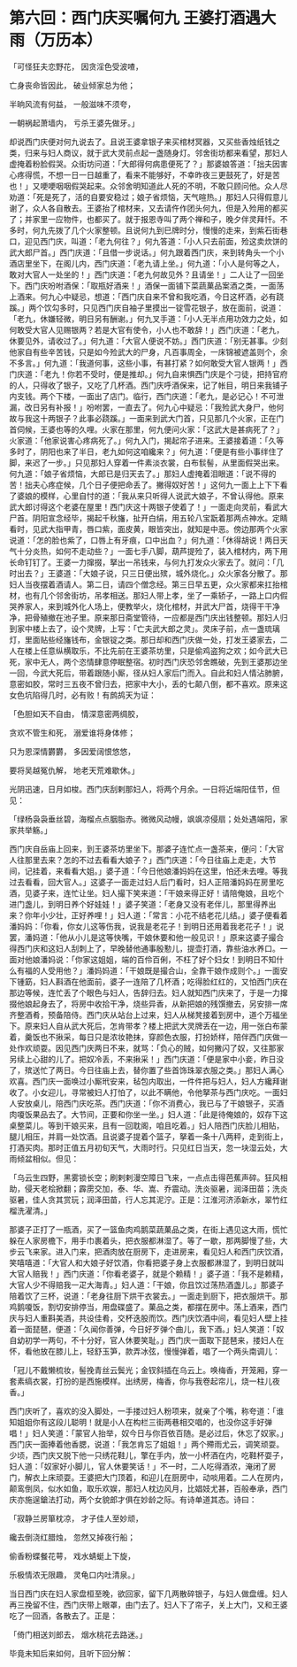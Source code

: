第六回：西门庆买嘱何九 王婆打酒遇大雨（万历本）
=====

「可怪狂夫恋野花， 因贪淫色受波喳，

亡身丧命皆因此， 破业倾家总为他；

半晌风流有何益， 一般滋味不须夸，

一朝祸起萧墙内， 亏杀王婆先做牙。」

却说西门庆便对何九说去了。且说王婆拿银子来买棺材冥器，又买些香烛纸钱之类，归来与妇人商议，就于武大灵前点起一盏随身灯。邻舍街坊都来看望，那妇人虚掩着粉脸假哭。众街坊问道：「大郎得何病患便死了？」那婆娘答道：「拙夫因害心疼得慌，不想一日一日越重了，看来不能够好，不幸昨夜三更鼓死了，好是苦也！」又哽哽咽咽假哭起来。众邻舍明知道此人死的不明，不敢只顾问他。众人尽劝道：「死是死了，活的自要安稳过；娘子省烦恼，天气暄热。」那妇人只得假意儿谢了，众人各自散去。王婆抬了棺材来，又去请仵作团头何九，但是入殓用的都买了；并家里一应物件，也都买了。就于报恩寺叫了两个禅和子，晚夕伴灵拜忏。不多时，何九先拨了几个火家整顿。且说何九到巳牌时分，慢慢的走来，到紫石街巷口，迎见西门庆，叫道：「老九何往？」何九答道：「小人只去前面，殓这卖炊饼的武大郎尸首。」西门庆道：「且借一步说话。」何九跟着西门庆，来到转角头一个小酒店里坐下，在阁儿内，西门庆道：「老九请上坐。」何九道：「小人是何等之人，敢对大官人一处坐的！」西门庆道：「老九何故见外？且请坐！」二人让了一回坐下。西门庆吩咐酒保：「取瓶好酒来！」酒保一面铺下菜蔬菓品案酒之类，一面荡上酒来。何九心中疑忌，想道：「西门庆自来不曾和我吃酒，今日这杯酒，必有跷蹊。」两个饮勾多时，只见西门庆自袖子里摸出一锭雪花银子，放在面前，说道：「老九，休嫌轻微，明日另有酬谢。」何九叉手道：「小人无半点用功效力之处，如何敢受大官人见赐银两？若是大官有使令，小人也不敢辞！」西门庆道：「老九，休要见外，请收过了。」何九道：「大官人便说不妨。」西门庆道：「别无甚事。少刻他家自有些辛苦钱，只是如今殓武大的尸身，凡百事周全，一床锦被遮盖则个，余不多言。」何九道：「我道何事，这些小事，有甚打紧？如何敢受大官人银两！」西门庆道：「老九！你若不受时，便是推却。」何九自来惧西门庆是个刁徒，把持官府的人，只得收了银子，又吃了几杯酒。西门庆呼酒保来，记了帐目，明日来我铺子内支钱。两个下楼，一面出了店门。临行，西门庆道：「老九，是必记心！不可泄漏，改日另有补报！」吩咐罢，一直去了。何九心中疑忌：「我殓武大身尸，他何故与我这十两银子？此事必跷蹊。」一面来到武大门首，只见那几个火家，正在门首伺候，王婆也等的久哩。火家在那里，何九便问火家：「这武大是甚病死了？」火家道：「他家说害心疼病死了。」何九入门，揭起帘子进来。王婆接着道：「久等多时了，阴阳也来了半日，老九如何这咱纔来？」何九道：「便是有些小事绊住了脚，来迟了一步。」只见那妇人穿着一件素淡衣裳，白布䯼髻，从里面假哭出来。何九道：「娘子省烦恼，大郎已是归天去了。」那妇人虚掩着泪眼道：「说不得的苦！拙夫心疼症候，几个日子便把命丢了。撇得奴好苦！」这何九一面上上下下看了婆娘的模样，心里自忖的道：「我从来只听得人说武大娘子，不曾认得他。原来武大郎讨得这个老婆在屋里！西门庆这十两银子使着了！」一面走向灵前，看武大尸首。阴阳宣念经毕，揭起千秋旛，扯开白绢，用五轮八宝翫着那两点神水。定睛看时，见武大指甲青，唇口紫，面皮黄，眼皆突出，就知是中恶。傍边那两个火家说道：「怎的脸也紫了，口唇上有牙痕，口中出血？」何九道：「休得胡说！两日天气十分炎热，如何不走动些？」一面七手八脚，葫芦提殓了，装入棺材内，两下用长命钉钉了。王婆一力撺掇，拏出一吊钱来，与何九打发众火家去了。就问：「几时出去？」王婆道：「大娘子说，只三日便出殡，城外烧化。」众火家各分散了。那妇人当夜摆着酒请人。第二日，请四个僧念经。第三日早五更，众火家都来扛抬棺材，也有几个邻舍街坊，吊孝相送。那妇人带上孝，坐了一乘轿子，一路上口内假哭养家人，来到城外化人场上，便教举火，烧化棺材，并武大尸首，烧得干干净净，把骨殖撤在池子里。原来那日斋堂管待，一应都是西门庆出钱整顿。那妇人归到家中楼上去了，设个灵牌，上写：「亡夫武大郎之灵」。灵床子前，点一盏琉璃灯，里面贴些经旛钱布，金银锭之类。那日却和西门庆做一处，打发王婆家去，二人在楼上任意纵横取乐，不比先前在王婆茶坊里，只是偷鸡盗狗之欢；如今武大已死，家中无人，两个恣情肆意停眠整宿。初时西门庆恐邻舍瞧破，先到王婆那边坐一回，今武大死后，带着跟随小厮，径从妇人家后门而入。自此和妇人情沾肺腑，意密如胶，常时三五夜不曾归去，把家中大小，丢的七颠八倒，都不喜欢。原来这女色坑陷得几时，必有败！有鹧鸪天为证：

「色胆如天不自由， 情深意密两绸胶，

贪欢不管生和死， 溺爱谁将身体修；

只为恩深情欝欝， 多因爱阔恨悠悠，

要将吴越冤仇解， 地老天荒难歇休。」

光阴迅速，日月如梭。西门庆刮剌那妇人，将两个月余。一日将近端阳佳节，但见：

「绿杨袅袅垂丝碧，海榴点点胭脂赤。微微风动幔，飒飒凉侵扇；处处遇端阳，家家共举觞。」

西门庆自岳庙上回来，到王婆茶坊里坐下。那婆子连忙点一盏茶来，便问：「大官人往那里去来？怎的不过去看看大娘子？」西门庆道：「今日往庙上走走，大节间，记挂着，来看看大姐。」婆子道：「今日他娘潘妈妈在这里，怕还未去哩。等我过去看看，回大官人。」这婆子一面走过妇人后门看时，妇人正陪潘妈妈在房里吃酒，见婆子来，连忙让坐。妇人撮下笑来道：「干娘来得正好！请陪俺娘，且吃个进门盏儿，到明日养个好娃娃！」婆子笑道：「老身又没有老伴儿，那里得养出来？你年小少壮，正好养哩！」妇人道：「常言：小花不结老花儿结。」婆子便看着潘妈妈：「你看，你女儿这等伤我，说我是老花子！到明日还用着我老花子！」说罢，潘妈道：「他从小儿是这等快嘴，干娘休要和他一般见识！」原来这婆子撮合得西门庆和这妇人刮刺上了，早晚替他通事殷懃儿，提壶打酒，靠些油水养口。一面对他娘潘妈说：「你家这姐姐，端的百伶百俐，不枉了好个妇女！到明日不知什么有福的人受用他？」潘妈妈道：「干娘既是撮合山，全靠干娘作成则个。」一面安下锺筯，妇人斟酒在他面前，婆子一连陪了几杯酒；吃得脸红红的，又怕西门庆在那边等候，连忙丢了个眼色与妇人，告辞归去。妇人就知西门庆来了，于是一力撺掇他娘起身去了，将房中收拾干净，烧些异香，从新把娘的残馔撤去，另安排一席齐整酒肴，预备陪侍。西门庆从站台上过来，妇人从梯凳接着到房中，道个万福坐下。原来妇人自从武大死后，怎肯带孝？楼上把武大灵牌丢在一边，用一张白布蒙着，羹饭也不揪采，每日只是浓妆艳抹，穿颜色衣服，打扮娇样，陪伴西门庆做一处作欢顽耍。因见西门庆两日不来，就骂：「负心的贼，如何撇闪了奴，又往那家另续上心甜的儿了。把奴冷丢，不来揪采！」西门庆道：「便是家中小妾，昨日没了，殡送忙了两日。今日往庙上去，替你置了些首饰珠翠衣服之类。」那妇人满心欢喜。西门庆一面唤过小厮玳安来，毡包内取出，一件件把与妇人，妇人方纔拜谢收了。小女迎儿，寻常被妇人打怕了，以此不瞒他，令他拏茶与西门庆吃。一面妇人安放桌儿，陪西门庆吃茶。西门庆道：「你不消费心，我已与了干娘银子，买酒肉嗄饭果品去了。大节间，正要和你坐一坐。」妇人道：「此是待俺娘的，奴存下这桌整菜儿。等到干娘买来，且有一回耽阁，咱且吃着。」妇人陪西门庆脸儿相贴，腿儿相压，并肩一处饮酒。且说婆子提着个篮子，拏着一条十八两秤，走到街上，打酒买肉。那时正值五月初旬天气，大雨时行。只见红日当天，忽一块湿云处，大雨倾盆相似。但见：

「乌云生四野，黑雾锁长空；刷剌剌漫空障日飞来，一点点击得芭蕉声碎。狂风相助，侵天老桧掀翻；霹雳交加，泰、华、嵩、乔震动。洗炎驱暑，润泽田苗；洗炎驱暑，佳人贪其赏玩；润泽田苗，行人忘其泥泞。正是：江淮河济添新水，翠竹红榴洗濯清。」

那婆子正打了一瓶酒，买了一篮鱼肉鸡鹅菜蔬菓品之类，在街上遇见这大雨，慌忙躲在人家房檐下，用手巾裹着头，把衣服都淋湿了。等了一歇，那两脚慢了些，大步云飞来家。进入门来，把酒肉放在厨房下，走进房来，看见妇人和西门庆饮酒，笑嘻嘻道：「大官人和大娘子好饮酒，你看把婆子身上衣服都淋湿了，到明日就叫大官人赔我！」西门庆道：「你看老婆子，就是个赖精！」婆子道：「我不是赖精，大官人少不得赔我一疋大海青。」妇人道：「干娘，你且饮过荡热酒盏儿。」那婆子陪着饮了三杯，说道：「老身往厨下烘干衣裳去。」一面走到厨下，把衣服烘干。那鸡鹅嗄饭，割切安排停当，用盘碟盛了。菓品之类，都摆在房中。荡上酒来，西门庆与妇人重斟美酒，共设佳肴，交杯迭股而饮。西门庆饮酒中间，看见妇人壁上挂着一面琵琶，便道：「久闻你善弹，今日好歹弹个曲儿，我下酒。」妇人笑道：「奴自幼初学一两句，不十分好，官人休要笑耻。」西门庆一面取下琵琶来，搂妇人在怀，看他放在膝儿上，轻舒玉笋，款弄冰弦，慢慢弹着，唱了一个两头南调儿：

「冠儿不戴懒梳妆，髻挽青丝云鬓光；金钗斜插在乌云上。唤梅香，开笼厢，穿一套素缟衣裳，打扮的是西施模样。出绣房，梅香，你与我卷起帘儿，烧一柱儿夜香。」

西门庆听了，喜欢的没入脚处，一手搂过妇人粉项来，就亲了个嘴，称夸道：「谁知姐姐你有这段儿聪明！就是小人在构栏三街两巷相交唱的，也没你这手好弹唱！」妇人笑道：「蒙官人抬举，奴今日与你百依百随。是必过后，休忘了奴家。」西门庆一面捧着他香腮，说道：「我怎肯忘了姐姐！」两个殢雨尤云，调笑顽耍。少顷，西门庆又脱下他一只绣花鞋儿，擎在手内，放一小杯酒在内，吃鞋杯耍子，妇人道：「奴家好小脚儿，官人休要笑话！」不一时，二人吃得酒浓，淹闭了房门，解衣上床顽耍。王婆把大门顶着，和迎儿在厨房中，动啖用着。二人在房内，颠鸾倒凤，似水如鱼，取乐欢娱，那妇人枕边风月，比娼妓尤甚，百般奉承，西门庆亦施逞鎗法打动，两个女貌郎才俱在妙龄之际。有诗单道其态。诗曰：

「寂静兰房箪枕凉， 才子佳人至妙顽，

纔去倒浇红腊烛， 忽然又掉夜行船；

偷香粉蝶餐花萼， 戏水蜻蜓上下旋，

乐极情浓无限趣， 灵龟口内吐清泉。」

当日西门庆在妇人家盘桓至晚，欲回家，留下几两散碎银子，与妇人做盘缠。妇人再三挽留不住，西门庆带上眼罩，由门去了。妇人下了帘子，关上大门，又和王婆吃了一回酒，各散去了。正是：

「倚门相送刘郎去， 烟水桃花去路迷。」

毕竟未知后来如何，且听下回分解：
